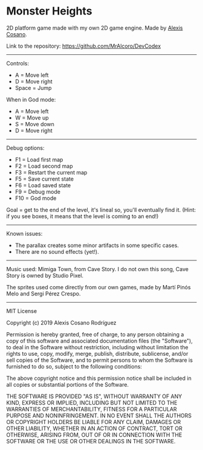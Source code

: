 # Monster Heights
2D platform game made with my own 2D game engine.
Made by [Alexis Cosano](https://github.com/AlexisCosano).

Link to the repository: https://github.com/MrAlcoro/DevCodex


----------------------------------------------------------------------

Controls:

- A = Move left
- D = Move right
- Space = Jump

When in God mode:

- A = Move left
- W = Move up
- S = Move down
- D = Move right

----------------------------------------------------------------------

Debug options:

- F1 = Load first map
- F2 = Load second map
- F3 = Restart the current map
- F5 = Save current state
- F6 = Load saved state
- F9 = Debug mode
- F10 = God mode

Goal = get to the end of the level, it's lineal so, you'll eventually find it. (Hint: if you see boxes, it means that the level is coming to an end!)

----------------------------------------------------------------------

Known issues:

- The parallax creates some minor artifacts in some specific cases.
- There are no sound effects (yet!).

----------------------------------------------------------------------

Music used: Mimiga Town, from Cave Story. I do not own this song, Cave Story is owned by Studio Pixel.

The sprites used come directly from our own games, made by Martí Pinós Melo and Sergi Pérez Crespo.

--------------------------------------------------------------------------
MIT License

Copyright (c) 2019 Alexis Cosano Rodríguez 

Permission is hereby granted, free of charge, to any person obtaining a copy
of this software and associated documentation files (the "Software"), to deal
in the Software without restriction, including without limitation the rights
to use, copy, modify, merge, publish, distribute, sublicense, and/or sell
copies of the Software, and to permit persons to whom the Software is
furnished to do so, subject to the following conditions:

The above copyright notice and this permission notice shall be included in all
copies or substantial portions of the Software.

THE SOFTWARE IS PROVIDED "AS IS", WITHOUT WARRANTY OF ANY KIND, EXPRESS OR
IMPLIED, INCLUDING BUT NOT LIMITED TO THE WARRANTIES OF MERCHANTABILITY,
FITNESS FOR A PARTICULAR PURPOSE AND NONINFRINGEMENT. IN NO EVENT SHALL THE
AUTHORS OR COPYRIGHT HOLDERS BE LIABLE FOR ANY CLAIM, DAMAGES OR OTHER
LIABILITY, WHETHER IN AN ACTION OF CONTRACT, TORT OR OTHERWISE, ARISING FROM,
OUT OF OR IN CONNECTION WITH THE SOFTWARE OR THE USE OR OTHER DEALINGS IN THE
SOFTWARE.
